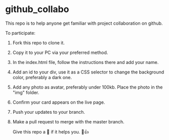 # github_collabo

This repo is to help anyone get familiar with project collaboration on github.

To participate:

1. Fork this repo to clone it.
2. Copy it to your PC via your preferred method.
3. In the index.html file, follow the instructions there and add your name.
4. Add an id to your div, use it as a CSS selector to change the background color, preferably a dark one.
5. Add any photo as avatar, preferably under 100kb. Place the photo in the "img" folder.
6. Confirm your card appears on the live page.
7. Push your updates to your branch.
8. Make a pull request to merge with the master branch.
 
   Give this repo a 🌟 if it helps you. 🙂👍

